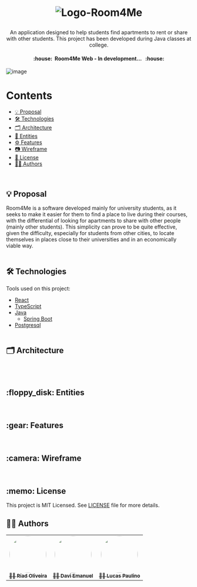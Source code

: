<h1 align="center">

![Logo-Room4Me](https://user-images.githubusercontent.com/88398990/232788071-a9f4cdb9-49ee-4479-8b01-04c600fdec08.svg)

</h1>

<p align="center">
  An application designed to help students find apartments to rent or share with other students. This project has been developed during Java classes at college.
</p>

<h4 align="center">
	:house:&nbsp; Room4Me Web - In development... &nbsp; :house: </br>
</h4>

![image](https://img.shields.io/github/license/DaviEmanuelll/Room4Me-frontend-web)

Contents
=================
<!--ts-->
   * [💡 Proposal](#proposal)
   * [🛠 Technologies](#technologies)
   * [🗂  Architecture ](#architecture )
   * [:floppy_disk: Entities](#entities)
   * [:gear: Features](#features)
   * [:camera: Wireframe](#wireframe)
   * [:memo: License](#license)
   * [👨‍💻 Authors](#authors)
<!--te-->
</br>
<h2 id="proposal">💡 Proposal</h2>
Room4Me is a software developed mainly for university students, as it seeks to make it easier for them to find a place to live during their courses, with the differential of looking for apartments to share with other people (mainly other students). This simplicity can prove to be quite effective, given the difficulty, especially for students from other cities, to locate themselves in places close to their universities and in an economically viable way.
</br> </br> 

<h2 id="technologies">🛠 Technologies</h2>
Tools used on this project:

- [React](https://reactjs.org/)
- [TypeScript](https://www.typescriptlang.org/)
- [Java](https://www.java.com/)
  - [Spring Boot](https://spring.io/projects/spring-boot)
- [Postgresql](https://www.postgresql.org/) </br></br>

<h2 id="architecture">🗂 Architecture</h2>
</br> </br> 

<h2 id="entities">:floppy_disk: Entities</h2>

</br>

<h2 id="features">:gear: Features</h2>

</br>

<h2 id="wireframe">:camera: Wireframe</h2>

</br>

<h2 id="license">:memo: License</h2>
This project is MIT Licensed. See <a href="https://github.com/RiadOliveira/Room4Me-web/blob/main/LICENSE">LICENSE</a> file for more details.

</br>

<h2 id="authors">👨‍💻 Authors</h2>

<table>
  <tr>
    <td align="center">
      <a href="https://github.com/RiadOliveira">
        <img style="border-radius: 50%;" src="https://avatars.githubusercontent.com/u/69125013?v=4" width="100px;" alt=""/>
        <br /><sub><b>👨‍💻 Ríad Oliveira</b></sub>
      </a>
    </td>
    <td align="center">
      <a href="https://github.com/DaviEmanuelll">
        <img style="border-radius: 50%;" src="https://avatars.githubusercontent.com/u/88398990?v=4" width="100px;" alt=""/>
        <br /><sub><b>👨‍💻 Davi Emanuel</b></sub>
      </a>
    </td>
    <td align="center">
      <a href="https://github.com/LucasPaulinoH">
        <img style="border-radius: 50%;" src="https://avatars.githubusercontent.com/u/87985909?v=4" width="100px;" alt=""/>
        <br /><sub><b>👨‍💻 Lucas Paulino</b></sub>
      </a>
    </td>
  </tr>
</table>
